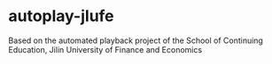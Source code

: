 # autoplay-jlufe
Based on the automated playback project of the School of Continuing Education, Jilin University of Finance and Economics
